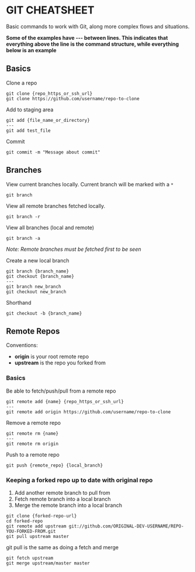 # GIT CHEATSHEET
Basic commands to work with Git, along more complex flows and situations.

**Some of the examples have --- between lines. This indicates that everything above the line is the command structure, while everything below is an example**
## Basics
Clone a repo
```
git clone {repo_https_or_ssh_url}
git clone https://github.com/username/repo-to-clone
```

Add to staging area
```
git add {file_name_or_directory}
---
git add test_file
```

Commit
```
git commit -m "Message about commit"
```

## Branches
View current branches locally. Current branch will be marked with a `*`
```
git branch
```

View all remote branches fetched locally.
```
git branch -r
```

View all branches (local and remote)
```
git branch -a
```
*Note: Remote branches must be fetched first to be seen*

Create a new local branch
```
git branch {branch_name}
git checkout {branch_name}
---
git branch new_branch
git checkout new_branch
```

Shorthand
```
git checkout -b {branch_name}
```

## Remote Repos
Conventions: 
- **origin** is your root remote repo
- **upstream** is the repo you forked from

### Basics
Be able to fetch/push/pull from a remote repo
```
git remote add {name} {repo_https_or_ssh_url}
---
git remote add origin https://github.com/username/repo-to-clone
```

Remove a remote repo
```
git remote rm {name}
---
git remote rm origin
```

Push to a remote repo
```
git push {remote_repo} {local_branch}
```

### Keeping a forked repo up to date with original repo

1. Add another remote branch to pull from
2. Fetch remote branch into a local branch
3. Merge the remote branch into a local branch
```
git clone {forked-repo-url}
cd forked-repo
git remote add upstream git://github.com/ORIGINAL-DEV-USERNAME/REPO-YOU-FORKED-FROM.git
git pull upstream master
```

git pull is the same as doing a fetch and merge
```
git fetch upstream
git merge upstream/master master
```